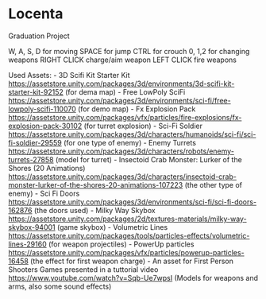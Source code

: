 # Locenta
Graduation Project

W, A, S, D for moving
SPACE for jump
CTRL for crouch
0, 1,2 for changing weapons
RIGHT CLICK charge/aim weapon
LEFT CLICK fire weapons


Used Assets: - 3D Scifi Kit Starter Kit https://assetstore.unity.com/packages/3d/environments/3d-scifi-kit-starter-kit-92152 (for dema map)
             - Free LowPoly SciFi https://assetstore.unity.com/packages/3d/environments/sci-fi/free-lowpoly-scifi-110070 (for demo map)
             - Fx Explosion Pack https://assetstore.unity.com/packages/vfx/particles/fire-explosions/fx-explosion-pack-30102 (for turret explosion)
             - Sci-Fi Soldier https://assetstore.unity.com/packages/3d/characters/humanoids/sci-fi/sci-fi-soldier-29559 (for one type of enemy)
             - Enemy Turrets https://assetstore.unity.com/packages/3d/characters/robots/enemy-turrets-27858 (model for turret)
             - Insectoid Crab Monster: Lurker of the Shores (20 Animations) https://assetstore.unity.com/packages/3d/characters/insectoid-crab-monster-lurker-of-the-shores-20-animations-107223 (the other type of enemy)
             - Sci Fi Doors https://assetstore.unity.com/packages/3d/environments/sci-fi/sci-fi-doors-162876 (the doors used)
             - Milky Way Skybox https://assetstore.unity.com/packages/2d/textures-materials/milky-way-skybox-94001 (game skybox)
             - Volumetric Lines https://assetstore.unity.com/packages/tools/particles-effects/volumetric-lines-29160 (for weapon projectiles)
             - PowerUp particles https://assetstore.unity.com/packages/vfx/particles/powerup-particles-16458 (the effect for first weapon charge)
             - An asset for First Person Shooters Games presented in a tuttorial video https://www.youtube.com/watch?v=Sqb-Ue7wpsI (Models for weapons and arms, also some sound effects)
